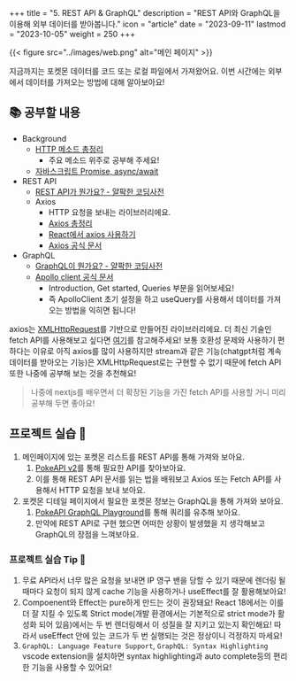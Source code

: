 +++
title = "5. REST API & GraphQL"
description = "REST API와 GraphQL을 이용해 외부 데이터를 받아봅니다."
icon = "article"
date = "2023-09-11"
lastmod = "2023-10-05"
weight = 250
+++

{{< figure src="../images/web.png" alt="메인 페이지" >}}

지금까지는 포켓몬 데이터를 코드 또는 로컬 파일에서 가져왔어요. 이번 시간에는 외부에서 데이터를 가져오는 방법에 대해 알아보아요!

## 📚 공부할 내용

- Background
  - [HTTP 메소드 총정리](https://inpa.tistory.com/entry/WEB-%F0%9F%8C%90-HTTP-%EB%A9%94%EC%84%9C%EB%93%9C-%EC%A2%85%EB%A5%98-%ED%86%B5%EC%8B%A0-%EA%B3%BC%EC%A0%95-%F0%9F%92%AF-%EC%B4%9D%EC%A0%95%EB%A6%AC)
    - 주요 메소드 위주로 공부해 주세요!
  - [자바스크립트 Promise, async/await](https://javascript.info/async)
- REST API
  - [REST API가 뭔가요? - 얄팍한 코딩사전](https://www.youtube.com/watch?v=iOueE9AXDQQ&ab_channel=%EC%96%84%ED%8C%8D%ED%95%9C%EC%BD%94%EB%94%A9%EC%82%AC%EC%A0%84)
  - Axios
    - HTTP 요청을 보내는 라이브러리에요.
    - [Axios 총정리](https://inpa.tistory.com/entry/AXIOS-%F0%9F%93%9A-%EC%84%A4%EC%B9%98-%EC%82%AC%EC%9A%A9)
    - [React에서 axios 사용하기](https://www.youtube.com/watch?v=9-OrcyggmKQ&ab_channel=%EC%BD%94%EC%A7%80%EC%BD%94%EB%8D%94KossieCoder)
    - [Axios 공식 문서](https://axios-http.com/kr/docs/intro)
- GraphQL
  - [GraphQL이 뭔가요? - 얄팍한 코딩사전](https://www.youtube.com/watch?v=EkWI6Ru8lFQ&ab_channel=%EC%96%84%ED%8C%8D%ED%95%9C%EC%BD%94%EB%94%A9%EC%82%AC%EC%A0%84)
  - [Apollo client 공식 문서](https://www.apollographql.com/docs/react/)
    - Introduction, Get started, Queries 부분을 읽어보세요!
    - 즉 ApolloClient 초기 설정을 하고 useQuery를 사용해서 데이터를 가져오는 방법을 익히면 됩니다!

axios는 [XMLHttpRequest](https://ko.javascript.info/xmlhttprequest)를 기반으로 만들어진 라이브러리에요. 더 최신 기술인 fetch API를 사용해보고 싶다면 [여기](https://ko.javascript.info/fetch)를 참고해주세요! 보통 호환성 문제와 사용하기 편하다는 이유로 아직 axios를 많이 사용하지만 stream과 같은 기능(chatgpt처럼 계속 데이터를 받아오는 기능)은 XMLHttpRequest로는 구현할 수 없기 때문에 fetch API 또한 나중에 공부해 보는 것을 추천해요!

> 나중에 nextjs를 배우면서 더 확장된 기능을 가진 fetch API를 사용할 거니 미리 공부해 두면 좋아요!
  
## 프로젝트 실습 🎈

1. 메인페이지에 있는 포켓몬 리스트를 REST API를 통해 가져와 보아요.
   1. [PokeAPI v2](https://pokeapi.co/docs/v2)를 통해 필요한 API를 찾아보아요.
   2. 이를 통해 REST API 문서를 읽는 법을 배워보고 Axios 또는 Fetch API를 사용해서 HTTP 요청을 보내 보아요.
2. 포켓몬 디테일 페이지에서 필요한 포켓몬 정보는 GraphQL을 통해 가져와 보아요.
   1. [PokeAPI GraphQL Playground](https://beta.pokeapi.co/graphql/console)를 통해 쿼리를 유추해 보아요.
   2. 만약에 REST API로 구현 했으면 어떠한 상황이 발생했을 지 생각해보고 GraphQL의 장점을 느껴보아요.

### 프로젝트 실습 Tip 📌

1. 무료 API라서 너무 많은 요청을 보내면 IP 영구 밴을 당할 수 있기 때문에 렌더링 될 때마다 요청이 되지 않게 cache 기능을 사용하거나 useEffect를 잘 활용해보아요!
2. Compoenent와 Effect는 pure하게 만드는 것이 권장돼요! React 18에서는 이를 더 잘 지킬 수 있도록 Strict mode(개발 환경에서는 기본적으로 strict mode가 활성화 되어 있음)에서는 두 번 렌더링해서 이 성질을 잘 지키고 있는지 확인해요! 따라서 useEffect 안에 있는 코드가 두 번 실행되는 것은 정상이니 걱정하지 마세요!
3. `GraphQL: Language Feature Support`, `GraphQL: Syntax Highlighting` vscode extension을 설치하면 syntax highlighting과 auto complete등의 편리한 기능을 사용할 수 있어요!
